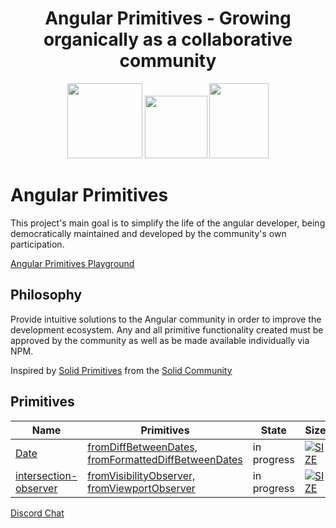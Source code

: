 <h1 align="center">Angular Primitives - Growing organically as a collaborative community</h1>

<p align="center">
  <img src="https://github.com/angular/angular/blob/main/aio/src/assets/images/logos/angular/angular.png?raw=true" width="120px" height="120px">
  <img src="https://upload.wikimedia.org/wikipedia/commons/thumb/9/9e/Plus_symbol.svg/500px-Plus_symbol.svg.png" width="100px" height="100px">
  <img src="https://www.svgrepo.com/download/139/traffic-light.svg" width="95px" height="120px">
</p>

# Angular Primitives
This project's main goal is to simplify the life of the angular developer, being democratically maintained and developed by the community's own participation.

[Angular Primitives Playground](https://angular-primitives.github.io/angular-primitives-demos/)


## Philosophy

Provide intuitive solutions to the Angular community in order to improve the development ecosystem. Any and all primitive functionality created must be approved by the community as well as be made available individually via NPM.

Inspired by [Solid Primitives](https://github.com/solidjs-community/solid-primitives) from the [Solid Community](https://github.com/solidjs-community)

## Primitives
| Name                                                                                                                              | Primitives                                                                                                                             |State| Size                                                                                                                                                                                                   |NPM|
|-----------------------------------------------------------------------------------------------------------------------------------|----------------------------------------------------------------------------------------------------------------------------------------|------|--------------------------------------------------------------------------------------------------------------------------------------------------------------------------------------------------------|----|
| [Date](https://github.com/Fractal-System/angular-primitives/tree/main/projects/src/intersection-observer#readme)                  | [fromDiffBetweenDates, fromFormattedDiffBetweenDates](https://github.com/angular-primitives/angular-primitives/tree/main/projects/date/index.ts)                    |in progress| [![SIZE](https://img.shields.io/bundlephobia/minzip/@angular-primitives/date?style=for-the-badge&label=)](https://bundlephobia.com/package/@angular-primitives/date)                                   |[![VERSION](https://img.shields.io/npm/v/@angular-primitives/intersection-observer?style=for-the-badge&label=)](https://www.npmjs.com/package/@angular-primitives/intersection-observer)|
| [intersection-observer](https://github.com/Fractal-System/angular-primitives/tree/main/projects/src/intersection-observer#readme) | [fromVisibilityObserver, fromViewportObserver](https://github.com/angular-primitives/angular-primitives/tree/main/projects/intersection-observer/index.ts) |in progress| [![SIZE](https://img.shields.io/bundlephobia/minzip/@angular-primitives/intersection-observer?style=for-the-badge&label=)](https://bundlephobia.com/package/@angular-primitives/intersection-observer) |[![VERSION](https://img.shields.io/npm/v/@angular-primitives/intersection-observer?style=for-the-badge&label=)](https://www.npmjs.com/package/@angular-primitives/intersection-observer)|

[Discord Chat](https://discord.gg/4rdrQeJJ)
